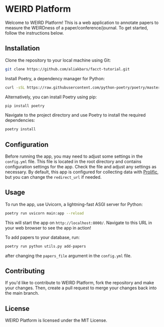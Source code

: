 # WEIRD Platform

Welcome to WEIRD Platform! This is a web application to annotate papers to measure the WEIRDness of a paper/conference/journal. To get started, follow the instructions below.

## Installation

Clone the repository to your local machine using Git:

```bash
git clone https://github.com/aliakbars/facct-tutorial.git
```

Install Poetry, a dependency manager for Python:
```bash
curl -sSL https://raw.githubusercontent.com/python-poetry/poetry/master/get-poetry.py | python -
```

Alternatively, you can install Poetry using pip:
```bash
pip install poetry
```

Navigate to the project directory and use Poetry to install the required dependencies:
```bash
poetry install
```

## Configuration

Before running the app, you may need to adjust some settings in the `config.yml` file. This file is located in the root directory and contains configuration settings for the app. Check the file and adjust any settings as necessary. By default, this app is configured for collecting data with [Prolific](https://www.prolific.co/), but you can change the `redirect_url` if needed.

## Usage

To run the app, use Uvicorn, a lightning-fast ASGI server for Python:
```bash
poetry run uvicorn main:app --reload
```

This will start the app on `http://localhost:8000/`. Navigate to this URL in your web browser to see the app in action!

To add papers to your database, run:
```bash
poetry run python utils.py add-papers
```
after changing the `papers_file` argument in the `config.yml` file.

## Contributing

If you'd like to contribute to WEIRD Platform, fork the repository and make your changes. Then, create a pull request to merge your changes back into the main branch.

## License

WEIRD Platform is licensed under the MIT License.